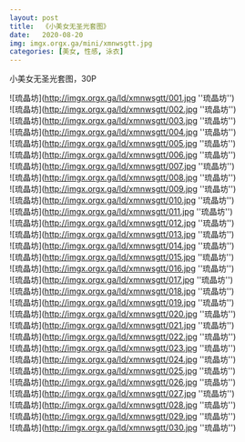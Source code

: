 ```yaml
---
layout: post
title:  《小美女无圣光套图》
date:   2020-08-20
img: imgx.orgx.ga/mini/xmnwsgtt.jpg
categories: [美女, 性感, 泳衣]
---
```


小美女无圣光套图，30P

![琉晶坊](http://imgx.orgx.ga/ld/xmnwsgtt/001.jpg ''琉晶坊'') <br>
![琉晶坊](http://imgx.orgx.ga/ld/xmnwsgtt/002.jpg ''琉晶坊'') <br>
![琉晶坊](http://imgx.orgx.ga/ld/xmnwsgtt/003.jpg ''琉晶坊'') <br>
![琉晶坊](http://imgx.orgx.ga/ld/xmnwsgtt/004.jpg ''琉晶坊'') <br>
![琉晶坊](http://imgx.orgx.ga/ld/xmnwsgtt/005.jpg ''琉晶坊'') <br>
![琉晶坊](http://imgx.orgx.ga/ld/xmnwsgtt/006.jpg ''琉晶坊'') <br>
![琉晶坊](http://imgx.orgx.ga/ld/xmnwsgtt/007.jpg ''琉晶坊'') <br>
![琉晶坊](http://imgx.orgx.ga/ld/xmnwsgtt/008.jpg ''琉晶坊'') <br>
![琉晶坊](http://imgx.orgx.ga/ld/xmnwsgtt/009.jpg ''琉晶坊'') <br>
![琉晶坊](http://imgx.orgx.ga/ld/xmnwsgtt/010.jpg ''琉晶坊'') <br>
![琉晶坊](http://imgx.orgx.ga/ld/xmnwsgtt/011.jpg ''琉晶坊'') <br>
![琉晶坊](http://imgx.orgx.ga/ld/xmnwsgtt/012.jpg ''琉晶坊'') <br>
![琉晶坊](http://imgx.orgx.ga/ld/xmnwsgtt/013.jpg ''琉晶坊'') <br>
![琉晶坊](http://imgx.orgx.ga/ld/xmnwsgtt/014.jpg ''琉晶坊'') <br>
![琉晶坊](http://imgx.orgx.ga/ld/xmnwsgtt/015.jpg ''琉晶坊'') <br>
![琉晶坊](http://imgx.orgx.ga/ld/xmnwsgtt/016.jpg ''琉晶坊'') <br>
![琉晶坊](http://imgx.orgx.ga/ld/xmnwsgtt/017.jpg ''琉晶坊'') <br>
![琉晶坊](http://imgx.orgx.ga/ld/xmnwsgtt/018.jpg ''琉晶坊'') <br>
![琉晶坊](http://imgx.orgx.ga/ld/xmnwsgtt/019.jpg ''琉晶坊'') <br>
![琉晶坊](http://imgx.orgx.ga/ld/xmnwsgtt/020.jpg ''琉晶坊'') <br>
![琉晶坊](http://imgx.orgx.ga/ld/xmnwsgtt/021.jpg ''琉晶坊'') <br>
![琉晶坊](http://imgx.orgx.ga/ld/xmnwsgtt/022.jpg ''琉晶坊'') <br>
![琉晶坊](http://imgx.orgx.ga/ld/xmnwsgtt/023.jpg ''琉晶坊'') <br>
![琉晶坊](http://imgx.orgx.ga/ld/xmnwsgtt/024.jpg ''琉晶坊'') <br>
![琉晶坊](http://imgx.orgx.ga/ld/xmnwsgtt/025.jpg ''琉晶坊'') <br>
![琉晶坊](http://imgx.orgx.ga/ld/xmnwsgtt/026.jpg ''琉晶坊'') <br>
![琉晶坊](http://imgx.orgx.ga/ld/xmnwsgtt/027.jpg ''琉晶坊'') <br>
![琉晶坊](http://imgx.orgx.ga/ld/xmnwsgtt/028.jpg ''琉晶坊'') <br>
![琉晶坊](http://imgx.orgx.ga/ld/xmnwsgtt/029.jpg ''琉晶坊'') <br>
![琉晶坊](http://imgx.orgx.ga/ld/xmnwsgtt/030.jpg ''琉晶坊'') <br>
